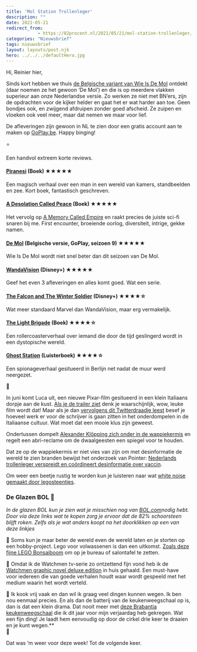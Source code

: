 ```yaml
---
title: 'Mol Station Trollenleger'
description: ""
date: 2021-05-21
redirect_from: 
            - https://82procent.nl/2021/05/21/mol-station-trollenleger/
categories: "Nieuwsbrief"
tags: nieuwsbrief	
layout: layouts/post.njk
hero: ../../../defaultHero.jpg
---
```

<!-- wp:paragraph -->

Hi, Reinier hier,

<!-- /wp:paragraph -->

<!-- wp:paragraph -->

Sinds kort hebben we thuis [de Belgische variant van Wie Is De Mol](https://www.goplay.be/de-mol) ontdekt (daar noemen ze het gewoon ‘De Mol’) en die is op meerdere vlakken superieur aan onze Nederlandse versie. Zo werken ze niet met BN’ers, zijn de opdrachten voor de kijker helder en gaat het er wat harder aan toe. Geen bondjes ook, en zwijgend afdruipen zonder goed afscheid. Ze zuipen en vloeken ook veel meer, maar dat nemen we maar voor lief.

<!-- /wp:paragraph -->

<!-- wp:paragraph -->

De afleveringen zijn gewoon in NL te zien door een gratis account aan te maken op [GoPlay.be](https://www.goplay.be). Happy binging!

<!-- /wp:paragraph -->

<!-- wp:paragraph -->

⭐️

<!-- /wp:paragraph -->

<!-- wp:paragraph -->

Een handvol extreem korte reviews.

<!-- /wp:paragraph -->

<!-- wp:heading {"level":4} -->

#### [Piranesi](https://www.goodreads.com/book/show/52702097-piranesi) (Boek) ★★★★★

<!-- /wp:heading -->

<!-- wp:paragraph -->

Een magisch verhaal over een man in een wereld van kamers, standbeelden en zee. Kort boek, fantastisch geschreven.

<!-- /wp:paragraph -->

<!-- wp:heading {"level":4} -->

#### [A Desolation Called Peace](https://www.goodreads.com/book/show/45154547-a-desolation-called-peace) (Boek) ★★★★★

<!-- /wp:heading -->

<!-- wp:paragraph -->

Het vervolg op [A Memory Called Empire](https://www.goodreads.com/book/show/37794149-a-memory-called-empire) en raakt precies de juiste sci-fi snaren bij me. First encounter, broeiende oorlog, diversiteit, intrige, gekke namen.

<!-- /wp:paragraph -->

<!-- wp:heading {"level":4} -->

#### [De Mol](https://www.goplay.be/de-mol) (Belgische versie, GoPlay, seizoen 9) ★★★★★

<!-- /wp:heading -->

<!-- wp:paragraph -->

Wie Is De Mol wordt niet snel beter dan dit seizoen van De Mol.

<!-- /wp:paragraph -->

<!-- wp:heading {"level":4} -->

#### [WandaVision](https://en.wikipedia.org/wiki/WandaVision) (Disney+) ★★★★★

<!-- /wp:heading -->

<!-- wp:paragraph -->

Geef het even 3 afleveringen en alles komt goed. Wat een serie.

<!-- /wp:paragraph -->

<!-- wp:heading {"level":4} -->

#### [The Falcon and The Winter Soldier](https://en.wikipedia.org/wiki/The_Falcon_and_the_Winter_Soldier) (Disney+) ★★★★☆

<!-- /wp:heading -->

<!-- wp:paragraph -->

Wat meer standaard Marvel dan WandaVision, maar erg vermakelijk.

<!-- /wp:paragraph -->

<!-- wp:heading {"level":4} -->

#### [The Light Brigade](https://www.goodreads.com/book/show/40523931-the-light-brigade) (Boek) ★★★★☆

<!-- /wp:heading -->

<!-- wp:paragraph -->

Een rollercoasterverhaal over iemand die door de tijd geslingerd wordt in een dystopische wereld.

<!-- /wp:paragraph -->

<!-- wp:heading {"level":4} -->

#### [Ghost Station](https://www.goodreads.com/book/show/53021249-ghost-station) (Luisterboek) ★★★★☆

<!-- /wp:heading -->

<!-- wp:paragraph -->

Een spionageverhaal gesitueerd in Berlijn net nadat de muur werd neergezet.

<!-- /wp:paragraph -->

<!-- wp:paragraph -->

🍕

<!-- /wp:paragraph -->

<!-- wp:paragraph -->

In juni komt Luca uit, een nieuwe Pixar-film gesitueerd in een klein Italiaans dorpje aan de kust. [Als je de trailer ziet](https://www.youtube.com/watch?v=mYfJxlgR2jw) denk je waarschijnlijk, wow, leuke film wordt dat! Maar als je dan [vervolgens dit Twitterdraadje leest](https://mobile.twitter.com/_jesse_andrews_/status/1387482542123585539) besef je hoeveel werk er voor de schrijver is gaan zitten in het onderdompelen in de Italiaanse cultuur. Wat moet dat een mooie klus zijn geweest.

<!-- /wp:paragraph -->

<!-- wp:paragraph -->

Ondertussen dompelt [Alexander Klöpping zich onder in de wappiekermis](https://twitter.com/AlexanderNL/status/1395001562037116930) en regelt een abri-reclame om de dwaalgeesten een spiegel voor te houden.

<!-- /wp:paragraph -->

<!-- wp:paragraph -->

Dat ze op de wappiekermis er niet vies van zijn om met desinformatie de wereld te zien branden bewijst het onderzoek van Pointer: [Nederlands trollenleger verspreidt en coördineert desinformatie over vaccin](https://pointer.kro-ncrv.nl/nederlands-trollenleger-verspreidt-en-coordineert-desinformatie-over-vaccin).

<!-- /wp:paragraph -->

<!-- wp:paragraph -->

Om weer een beetje rustig te worden kun je luisteren naar wat [white noise gemaakt door legosteentjes](https://kottke.org/21/05/white-noise-made-with-lego-bricks).

<!-- /wp:paragraph -->

<!-- wp:heading {"level":3} -->

### De Glazen BOL 🔮

<!-- /wp:heading -->

<!-- wp:paragraph -->

_In de glazen BOL kun je zien wat je misschien nog van [BOL.com](https://partner.bol.com/click/click?p=2&t=url&s=1066120&f=TXL&url=https%3A%2F%2Fwww.bol.com%2Fnl%2F&name=de%20winkel%20van%20ons%20allemaal)nodig hebt. Door via deze links wat te kopen zorg je ervoor dat de 82% schoorsteen blijft roken. Zelfs als je wat anders koopt na het doorklikken op een van deze linkjes_

<!-- /wp:paragraph -->

<!-- wp:paragraph -->

💫 Soms kun je maar beter de wereld even de wereld laten en je storten op een hobby-project. Lego voor volwassenen is dan een uitkomst. [Zoals deze fijne LEGO Bonsaiboom](https://partner.bol.com/click/click?p=2&t=url&s=1066120&f=TXL&url=https%3A%2F%2Fwww.bol.com%2Fnl%2Fp%2Flego-creator-expert-bonsaiboompje-10281%2F9300000015132313%2F&name=LEGO%20Creator%20Expert%20Bonsaiboompje%20-%2010281) om op je bureau of salontafel te zetten.

<!-- /wp:paragraph -->

<!-- wp:paragraph -->

🦸 Omdat ik de Watchmen tv-serie zo ontzettend fijn vond heb ik de [Watchmen graphic novel deluxe edition](https://partner.bol.com/click/click?p=2&t=url&s=1066120&f=TXL&url=https%3A%2F%2Fwww.bol.com%2Fnl%2Ff%2Fwatchmen%2F9200000020101889%2F&name=Watchmen%2C%20Alan%20Moore) in huis gehaald. Een must-have voor iedereen die van goede verhalen houdt waar wordt gespeeld met het medium waarin het wordt verteld.

<!-- /wp:paragraph -->

<!-- wp:paragraph -->

🍜 Ik kook vrij vaak en dan wil ik graag veel dingen kunnen wegen. Ik ben nou eenmaal precies. En als dan de batterij van de keukenweegschaal op is, dan is dat een klein drama. Dat nooit meer met [deze Brabantia keukenweegschaal](https://partner.bol.com/click/click?p=2&t=url&s=1066120&f=TXL&url=https%3A%2F%2Fwww.bol.com%2Fnl%2Fp%2Fbrabantia-tasty-keukenweegschaal-digitaal-met-dynamo-dark-grey%2F9200000106249005%2F&name=Brabantia%20Tasty%2B%20Keukenweegschaal%20Digitaal%20-%20m…) die ik dit jaar voor mijn verjaardag heb gekregen. Wat een fijn ding! Je laadt hem eenvoudig op door de cirkel drie keer te draaien en je kunt wegen.\*\*  
👋

<!-- /wp:paragraph -->

<!-- wp:paragraph -->

Dat was ‘m weer voor deze week! Tot de volgende keer.

<!-- /wp:paragraph -->
